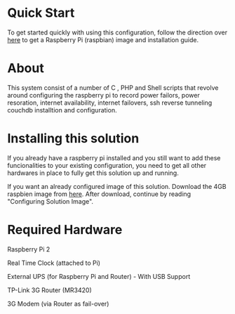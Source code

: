 # Quick Start
To get started quickly with using this configuration, follow the direction over [here](https://www.raspberrypi.org/downloads/raspbian/) to get a Raspberry Pi (raspbian) image and installation guide.

# About
This system consist of a number of C , PHP and Shell scripts that revolve around configuring the raspberry pi to record power failors, power resoration, internet availability, internet failovers, ssh reverse tunneling couchdb installtion and configuration.      

# Installing this solution
If you already have a raspberry pi installed and you still want to add these funcionalities to your existing configuration, you need to get all other hardwares in place to fully get this solution up and running. 

If you want an already configured image of this solution. Download the 4GB raspbien image from [here](http://). After download, continue by reading "Configuring Solution Image".

# Required Hardware
Raspberry Pi 2

Real Time Clock (attached to Pi)

External UPS (for Raspberry Pi and Router) - With USB Support

TP-Link 3G Router (MR3420)

3G Modem (via Router as fail-over)
